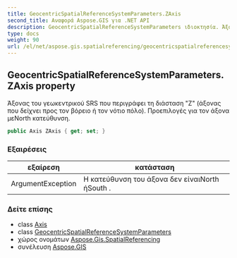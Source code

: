 ```yaml
---
title: GeocentricSpatialReferenceSystemParameters.ZAxis
second_title: Αναφορά Aspose.GIS για .NET API
description: GeocentricSpatialReferenceSystemParameters ιδιοκτησία. Άξονας του γεωκεντρικού SRS που περιγράφει τη διάσταση Z άξονας που δείχνει προς τον βόρειο ή τον νότιο πόλο. Προεπιλογές για τον άξονα μεNorth κατεύθυνση.
type: docs
weight: 90
url: /el/net/aspose.gis.spatialreferencing/geocentricspatialreferencesystemparameters/zaxis/
---
```

## GeocentricSpatialReferenceSystemParameters.ZAxis property

Άξονας του γεωκεντρικού SRS που περιγράφει τη διάσταση "Z" (άξονας που δείχνει προς τον βόρειο ή τον νότιο πόλο). Προεπιλογές για τον άξονα μεNorth κατεύθυνση.

```csharp
public Axis ZAxis { get; set; }
```

### Εξαιρέσεις

| εξαίρεση | κατάσταση |
| --- | --- |
| ArgumentException | Η κατεύθυνση του άξονα δεν είναιNorth ήSouth . |

### Δείτε επίσης

* class [Axis](../../axis/)
* class [GeocentricSpatialReferenceSystemParameters](../)
* χώρος ονομάτων [Aspose.Gis.SpatialReferencing](../../geocentricspatialreferencesystemparameters/)
* συνέλευση [Aspose.GIS](../../../)


